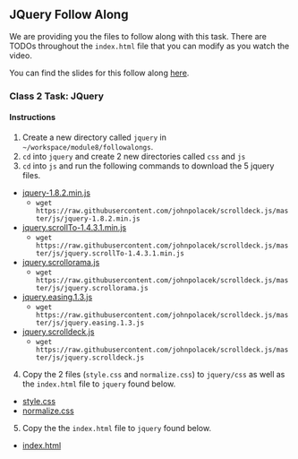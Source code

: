 ## JQuery Follow Along
We are providing you the files to follow along with this task.  There are TODOs throughout the `index.html` file that you can modify as you watch the video.

You can find the slides for this follow along <a href="http://cdn.cs50.net/2012/fall/seminars/jquery/jquery.pdf" target="_blank">here</a>.

### Class 2 Task: JQuery

#### Instructions
1. Create a new directory called `jquery` in `~/workspace/module8/followalongs`.
2. `cd` into `jquery` and create 2 new directories called `css` and `js`
3. `cd` into `js` and run the following commands to download the 5 jquery files.
 * [jquery-1.8.2.min.js](jquery-1.8.2.min.js)
   * `wget https://raw.githubusercontent.com/johnpolacek/scrolldeck.js/master/js/jquery-1.8.2.min.js`
 * [jquery.scrollTo-1.4.3.1.min.js](jquery.scrollTo-1.4.3.1.min.js) 
   * `wget https://raw.githubusercontent.com/johnpolacek/scrolldeck.js/master/js/jquery.scrollTo-1.4.3.1.min.js`
 * [jquery.scrollorama.js](jquery.scrollorama.js) 
   * `wget https://raw.githubusercontent.com/johnpolacek/scrolldeck.js/master/js/jquery.scrollorama.js`
 * [jquery.easing.1.3.js](jquery.easing.1.3.js) 
   * `wget https://raw.githubusercontent.com/johnpolacek/scrolldeck.js/master/js/jquery.easing.1.3.js`
 * [jquery.scrolldeck.js](jquery.scrolldeck.js) 
   * `wget https://raw.githubusercontent.com/johnpolacek/scrolldeck.js/master/js/jquery.scrolldeck.js`
4. Copy the 2 files (`style.css` and `normalize.css`) to `jquery/css` as well as the `index.html` file to `jquery` found below.
 * [style.css](style.css)
 * [normalize.css](normalize.css)
5. Copy the the `index.html` file to `jquery` found below.
 * [index.html](index.html)
